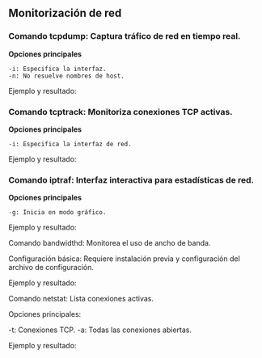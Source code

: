 ## Monitorización de red

### Comando tcpdump: Captura tráfico de red en tiempo real.

**Opciones principales**
```
-i: Especifica la interfaz.
-n: No resuelve nombres de host.
```

Ejemplo y resultado:

### Comando tcptrack: Monitoriza conexiones TCP activas.

**Opciones principales**
```
-i: Especifica la interfaz de red.
```

Ejemplo y resultado:

### Comando iptraf:  Interfaz interactiva para estadísticas de red.

**Opciones principales**
```
-g: Inicia en modo gráfico.
```


Ejemplo y resultado:

Comando bandwidthd: Monitorea el uso de ancho de banda.

Configuración básica: Requiere instalación previa y configuración del archivo de configuración.

Ejemplo y resultado:

Comando netstat: Lista conexiones activas.

Opciones principales:

-t: Conexiones TCP.
-a: Todas las conexiones abiertas.

Ejemplo y resultado:
